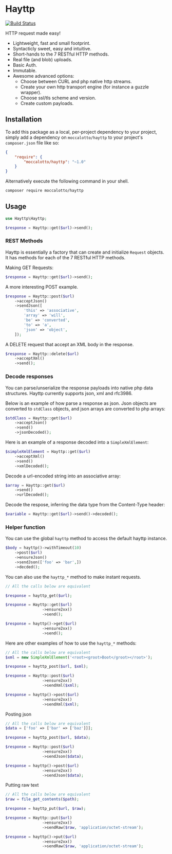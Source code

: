 # Hayttp
[![Build Status](https://travis-ci.org/moccalotto/hayttp.svg?branch=master)](https://travis-ci.org/moccalotto/hayttp)

HTTP request made easy!

* Lightweight, fast and small footprint.
* Syntacticly sweet, easy and intuitive.
* Short-hands to the 7 RESTful HTTP methods.
* Real file (and blob) uploads.
* Basic Auth.
* Immutable.
* Awesome advanced options:
  * Choose between CURL and php native http streams.
  * Create your own http transport engine (for instance a guzzle wrapper).
  * Choose ssl/tls scheme and version.
  * Create custom payloads.

## Installation

To add this package as a local, per-project dependency to your project, simply add a dependency on
 `moccalotto/hayttp` to your project's `composer.json` file like so:

```json
{
    "require": {
        "moccalotto/hayttp": "~1.0"
    }
}
```

Alternatively execute the following command in your shell.

```bash
composer require moccalotto/hayttp
```

## Usage

```php
use Hayttp\Hayttp;

$response = Hayttp::get($url)->send();
```

### REST Methods
Hayttp is essentially a factory that can create and initialize `Request` objects.
It has methods for each of the 7 RESTful HTTP methods.

Making GET Requests:

```php
$response = Hayttp::get($url)->send();
```

A more interesting POST example.

```php
$response = Hayttp::post($url)
    ->acceptJson()
    ->sendJson([
        'this' => 'associative',
        'array' => 'will',
        'be' => 'converted',
        'to' => 'a',
        'json' => 'object',
    ]);
```

A DELETE request that accept an XML body in the response.

```php
$response = Hayttp::delete($url)
    ->acceptXml()
    ->send();
```


### Decode responses

You can parse/unserialize the response payloads into native php data structures.
Hayttp currently supports json, xml and rfc3986.

Below is an example of how parse a response as json.
Json objects are converted to `stdClass` objects, and json arrays are converted to php arrays:

```php
$stdClass = Hayttp::get($url)
    ->acceptJson()
    ->send()
    ->jsonDecoded();
```

Here is an example of a response decoded into a `SimpleXmlElement`:

```php
$simpleXmlElement = Hayttp::get($url)
    ->acceptXml()
    ->send()
    ->xmlDecoded();
```

Decode a url-encoded string into an associative array:

```php
$array = Hayttp::get($url)
    ->send()
    ->urlDecoded();
```

Decode the respose, inferring the data type from the Content-Type header:

```php
$variable = Hayttp::get($url)->send()->decoded();
```

### Helper function

You can use the global `hayttp` method to access the default hayttp instance.

```php
$body = hayttp()->withTimeout(10)
    ->post($url)
    ->ensureJson()
    ->sendJson(['foo' => 'bar',])
    ->decded();
```

You can also use the `hayttp_*` method to make instant requests.

```php
// All the calls below are equivalent

$response = hayttp_get($url);

$response = Hayttp::get($url)
                ->ensure2xx()
                ->send();

$response = hayttp()->get($url)
                ->ensure2xx()
                ->send();
```

Here are other examples of how to use the `hayttp_*` methods:

```php
// All the calls below are equivalent
$xml = new SimpleXmlElement('<root><groot>Boot</groot></root>');

$response = hayttp_post($url, $xml);

$response = Hayttp::post($url)
                ->ensure2xx()
                ->sendXml($xml);

$response = hayttp()->post($url)
                ->ensure2xx()
                ->sendXml($xml);
```

Posting json

```php
// All the calls below are equivalent
$data = ['foo' => ['bar' => ['baz']]];

$response = hayttp_post($url, $data);

$response = Hayttp::post($url)
                ->ensure2xx()
                ->sendJson($data);

$response = hayttp()->post($url)
                ->ensure2xx()
                ->sendJson($data);
```

Putting raw text

```php
// All the calls below are equivalent
$raw = file_get_contents($path);

$response = hayttp_put($url, $raw);

$response = Hayttp::put($url)
                ->ensure2xx()
                ->sendRaw($raw, 'application/octet-stream');

$response = hayttp()->put($url)
                ->ensure2xx()
                ->sendRaw($raw, 'application/octet-stream');
```
